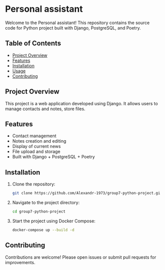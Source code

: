 # Personal assistant

Welcome to the Personal assistant! This repository contains the source code for Python project built with Django, PostgreSQL, and Poetry.

## Table of Contents

- [Project Overview](#project-overview)
- [Features](#features)
- [Installation](#installation)
- [Usage](#usage)
- [Contributing](#contributing)
<!--- [License](#license)
- [Contact](#contact)-->

## Project Overview

This project is a web application developed using Django. It allows users to manage contacts and notes, store files.

## Features

- Contact management
- Notes creation and editing
- Display of current news
- File upload and storage
- Built with Django + PostgreSQL + Poetry

## Installation

1. Clone the repository:
   ```bash
   git clone https://github.com/Alexandr-1973/group7-python-project.git
   ```
2. Navigate to the project directory:
   ```bash
   cd group7-python-project
   ```
3. Start the project using Docker Compose:
   ```bash
   docker-compose up --build -d
   ```

## Contributing

Contributions are welcome! Please open issues or submit pull requests for improvements.

<!-- ## License

This project is licensed under the MIT License.

## Contact

For questions or feedback, please contact [your-email@example.com](mailto:your-email@example.com). -->
